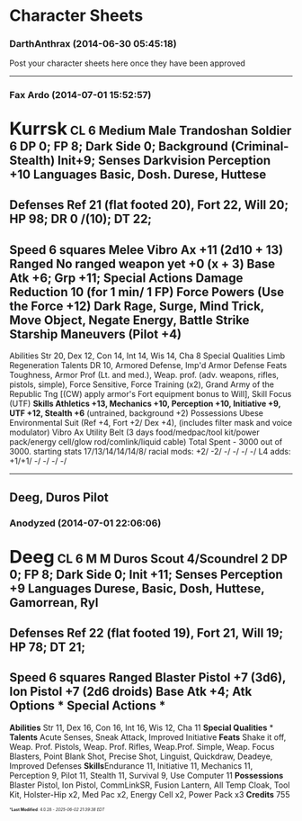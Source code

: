 # Character Sheets

### **DarthAnthrax** (2014-06-30 05:45:18)

Post your character sheets here once they have been approved

---

### **Fax Ardo** (2014-07-01 15:52:57)

<span style="font-size: 1.50em;">**Kurrsk**</span> CL 6
Medium Male Trandoshan Soldier 6
DP 0; FP 8; Dark Side 0; Background (Criminal-Stealth)
Init+9; Senses Darkvision Perception +10
Languages Basic, Dosh. Durese, Huttese
--------------------------------------------------------------
**Defenses Ref 21 (flat footed 20), Fort 22, Will 20;**
**HP 98; DR 0 /(10); DT 22;**
--------------------------------------------------------------
Speed 6 squares
Melee Vibro Ax +11 (2d10 + 13)
Ranged No ranged weapon yet +0 (x + 3)
Base Atk +6; Grp +11;
Special Actions Damage Reduction 10 (for 1 min/ 1 FP)
Force Powers (Use the Force +12) Dark Rage, Surge, Mind Trick, Move Object, Negate Energy, Battle Strike
Starship Maneuvers (Pilot +4)
--------------------------------------------------------------
Abilities Str 20, Dex 12, Con 14, Int 14, Wis 14, Cha 8
Special Qualities Limb Regeneration
Talents DR 10, Armored Defense, Imp'd Armor Defense
Feats Toughness, Armor Prof (Lt. and med.), Weap. prof. (adv. weapons, rifles, pistols, simple), Force Sensitive, Force Training (x2), Grand Army of the Republic Tng [(CW) apply armor's Fort equipment bonus to Will], Skill Focus (UTF)
**Skills Athletics +13, Mechanics +10, Perception +10, Initiative +9, UTF +12, Stealth +6** (untrained, background +2)
Possessions
Ubese Environmental Suit (Ref +4, Fort +2/ Dex +4), (includes filter mask and voice modulator)
Vibro Ax
Utility Belt (3 days food/medpac/tool kit/power pack/energy cell/glow rod/comlink/liquid cable)
Total Spent - 3000 out of 3000.
starting stats 17/13/14/14/14/8/
racial mods: +2/ -2/ -/ -/ -/ -/
L4 adds: +1/+1/ -/ -/ -/ -/

---

## Deeg, Duros Pilot

### **Anodyzed** (2014-07-01 22:06:06)

<span style="font-size: 1.50em;">**Deeg**</span> CL 6
M M Duros Scout 4/Scoundrel 2
**DP** 0; **FP** 8; **Dark Side** 0;
**Init** +11; **Senses** Perception +9
**Languages** Durese, Basic, Dosh, Huttese, Gamorrean, Ryl
--------------------------------------------------------------
**Defenses** Ref 22 (flat footed 19), Fort 21, Will 19;
**HP** 78; **DT** 21;
--------------------------------------------------------------
**Speed** 6 squares
**Ranged** Blaster Pistol +7 (3d6), Ion Pistol +7 (2d6 droids)
**Base Atk** +4;
**Atk Options** *
**Special Actions** *
--------------------------------------------------------------
**Abilities** Str 11, Dex 16, Con 16, Int 16, Wis 12, Cha 11
**Special Qualities** *
**Talents** Acute Senses, Sneak Attack, Improved Initiative
**Feats** Shake it off, Weap. Prof. Pistols, Weap. Prof. Rifles, Weap.Prof. Simple, Weap. Focus Blasters, Point Blank Shot, Precise Shot, Linguist, Quickdraw, Deadeye, Improved Defenses
**Skills**Endurance 11, Initiative 11, Mechanics 11, Perception 9, Pilot 11, Stealth 11, Survival 9, Use Computer 11
**Possessions** Blaster Pistol, Ion Pistol, CommLinkSR, Fusion Lantern, All Temp Cloak, Tool Kit, Holster-Hip x2, Med Pac x2, Energy Cell x2, Power Pack x3
**Credits** 755



<span style="font-size: 0.5em;">***Last Modified**: 4.0.28 - *2025-06-02 21:39:38 EDT*</span>